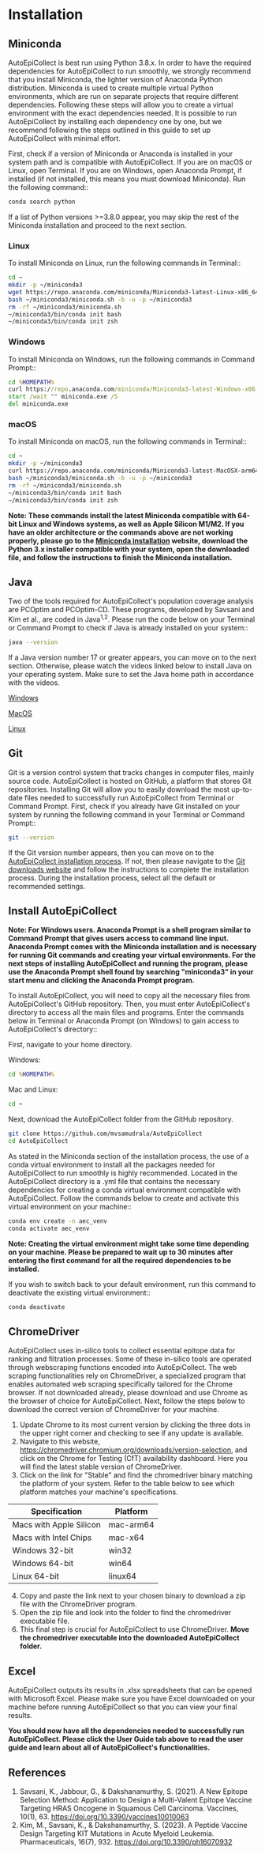 # Installation
## Miniconda
AutoEpiCollect is best run using Python 3.8.x. In order to have the required dependencies for AutoEpiCollect to run 
smoothly, we strongly recommend that you install Miniconda, the lighter version of Anaconda Python distribution. 
Miniconda is used to create multiple virtual Python environments, which are run on separate projects that 
require different dependencies. Following these steps will allow you to create a virtual environment with the 
exact dependencies needed. It is possible to run AutoEpiCollect by installing each dependency one by one, but we 
recommend following the steps outlined in this guide to set up AutoEpiCollect with minimal effort. 

First, check if a version of Miniconda or Anaconda is installed in your system path and is compatible with 
AutoEpiCollect. If you are on macOS or Linux, open Terminal. If you are on Windows, open Anaconda Prompt, if 
installed (if not installed, this means you must download Miniconda). Run the following command::

```bash
conda search python
```
If a list of Python versions >=3.8.0 appear, you may skip the rest of the Miniconda installation and 
proceed to the next section.


### Linux
To install Miniconda on Linux, run the following commands in Terminal::
```bash
cd ~
mkdir -p ~/miniconda3
wget https://repo.anaconda.com/miniconda/Miniconda3-latest-Linux-x86_64.sh -O ~/miniconda3/miniconda.sh
bash ~/miniconda3/miniconda.sh -b -u -p ~/miniconda3
rm -rf ~/miniconda3/miniconda.sh
~/miniconda3/bin/conda init bash
~/miniconda3/bin/conda init zsh
```
### Windows
To install Miniconda on Windows, run the following commands in Command Prompt::
```cmd
cd %HOMEPATH%
curl https://repo.anaconda.com/miniconda/Miniconda3-latest-Windows-x86_64.exe -o miniconda.exe
start /wait "" miniconda.exe /S
del miniconda.exe
```
### macOS
To install Miniconda on macOS, run the following commands in Terminal::
```bash
cd ~
mkdir -p ~/miniconda3
curl https://repo.anaconda.com/miniconda/Miniconda3-latest-MacOSX-arm64.sh -o ~/miniconda3/miniconda.sh
bash ~/miniconda3/miniconda.sh -b -u -p ~/miniconda3
rm -rf ~/miniconda3/miniconda.sh
~/miniconda3/bin/conda init bash
~/miniconda3/bin/conda init zsh
```
**Note: These commands install the latest Miniconda compatible with 64-bit Linux and Windows systems, as well 
as Apple Silicon M1/M2. If you have an older architecture or the commands above are not working properly, please go 
to the [Miniconda installation](https://docs.conda.io/projects/miniconda/en/latest/miniconda-other-installer-links.html)
website, download the Python 3.x installer compatible with your system, open the downloaded file, and follow the 
instructions to finish the Miniconda installation.**

## Java
Two of the tools required for AutoEpiCollect's population coverage analysis are PCOptim and PCOptim-CD. These programs, 
developed by Savsani and Kim et al., are coded in Java<sup>1,2</sup>. Please run the code below on your Terminal or 
Command Prompt to check if Java is already installed on your system::
```bash
java --version
```
If a Java version number 17 or greater appears, you can move on to the next section. Otherwise, please watch the 
videos linked below to install Java on your operating system. Make sure to set the Java home path in accordance with 
the videos.

[Windows](https://www.youtube.com/watch?v=SQykK40fFds&t=324s&ab_channel=GeekyScript)

[MacOS](https://www.youtube.com/watch?v=PQk9O03cukQ&ab_channel=ProgrammingKnowledge)

[Linux](https://www.youtube.com/watch?v=vVrIDJ--GOA&ab_channel=ProgrammingKnowledge)
## Git
Git is a version control system that tracks changes in computer files, mainly source code. AutoEpiCollect is hosted 
on GitHub, a platform that stores Git repositories. Installing Git will allow you to easily download the most 
up-to-date files needed to successfully run AutoEpiCollect from Terminal or Command Prompt. First, check if you 
already have Git installed on your system by running the following command in your Terminal or Command Prompt::
```bash
git --version
```
If the Git version number appears, then you can move on to the 
[AutoEpiCollect installation process](#install-autoepicollect). If not, then please navigate to the [Git downloads 
website](https://git-scm.com/downloads) and follow the instructions to complete the installation process. During the 
installation process, select all the default or recommended settings. 

## Install AutoEpiCollect
**Note: For Windows users. Anaconda Prompt is a shell program similar to Command Prompt that gives users access to 
command line input. Anaconda Prompt comes with the Miniconda installation and is necessary for running Git commands 
and creating your virtual environments. For the next steps of installing AutoEpiCollect and running the program, 
please use the Anaconda Prompt shell found by searching "miniconda3" in your start menu and clicking the Anaconda 
Prompt program.**

To install AutoEpiCollect, you will need to copy all the necessary files from AutoEpiCollect's GitHub repository. 
Then, you must enter AutoEpiCollect's directory to access all the main files and programs. Enter the 
commands below in Terminal or Anaconda Prompt (on Windows) to gain access to AutoEpiCollect's directory::

First, navigate to your home directory.

Windows:
```cmd
cd %HOMEPATH%
```
Mac and Linux:
```bash
cd ~
```
Next, download the AutoEpiCollect folder from the GitHub repository.
```bash
git clone https://github.com/mvsamudrala/AutoEpiCollect
cd AutoEpiCollect
```
As stated in the Miniconda section of the installation process, the use of a conda virtual environment to install 
all the packages needed for AutoEpiCollect to run smoothly is highly recommended. Located in the AutoEpiCollect 
directory is a .yml file that contains the necessary dependencies for creating a conda virtual environment 
compatible with AutoEpiCollect. Follow the commands below to create and activate this virtual environment on 
your machine::
```bash
conda env create -n aec_venv
conda activate aec_venv
```
**Note: Creating the virtual environment might take some time depending on your machine. Please be prepared to wait 
up to 30 minutes after entering the first command for all the required dependencies to be installed.**

If you wish to switch back to your default environment, run this command to deactivate the existing virtual 
environment::
```bash
conda deactivate
```

## ChromeDriver
AutoEpiCollect uses in-silico tools to collect essential epitope data for ranking and filtration processes. Some of 
these in-silico tools are operated through webscraping functions encoded into AutoEpiCollect. The web scraping 
functionalities rely on ChromeDriver, a specialized program that enables automated web scraping specifically tailored 
for the Chrome browser. If not downloaded already, please download and use Chrome as the browser of choice for 
AutoEpiCollect. Next, follow the steps below to download the correct version of ChromeDriver for your machine.

1. Update Chrome to its most current version by clicking the three dots in the upper right corner and checking to 
   see if any update is available.
2. Navigate to this website, https://chromedriver.chromium.org/downloads/version-selection, and click on the Chrome 
   for Testing (CfT) availability dashboard. Here you will find the latest stable version of ChromeDriver.
3. Click on the link for "Stable" and find the chromedriver binary matching the platform of your system. Refer to 
   the table below to see which platform matches your machine's specifications.

| Specification | Platform |
| ------------- | -------- |
| Macs with Apple Silicon | mac-arm64 |
| Macs with Intel Chips | mac-x64 |
| Windows 32-bit | win32 |
| Windows 64-bit | win64 |
| Linux 64-bit | linux64 |

4. Copy and paste the link next to your chosen binary to download a zip file with the ChromeDriver program. 
5. Open the zip file and look into the folder to find the chromedriver executable file. 
6. This final step is crucial for AutoEpiCollect to use ChromeDriver. **Move the chromedriver executable 
   into the downloaded AutoEpiCollect folder.**

## Excel
AutoEpiCollect outputs its results in .xlsx spreadsheets that can be opened with Microsoft Excel. Please make sure 
you have Excel downloaded on your machine before running AutoEpiCollect so that you can view your final results.

**You should now have all the dependencies needed to successfully run AutoEpiCollect. Please click the User Guide tab 
above to read the user guide and learn about all of AutoEpiCollect's functionalities.**
## References
1. Savsani, K., Jabbour, G., & Dakshanamurthy, S. (2021). A New Epitope Selection Method: Application to Design a 
   Multi-Valent Epitope Vaccine Targeting HRAS Oncogene in Squamous Cell Carcinoma. Vaccines, 10(1), 63. https://doi.org/10.3390/vaccines10010063
2. Kim, M., Savsani, K., & Dakshanamurthy, S. (2023). A Peptide Vaccine Design Targeting KIT Mutations in Acute 
Myeloid Leukemia. Pharmaceuticals, 16(7), 932. https://doi.org/10.3390/ph16070932
